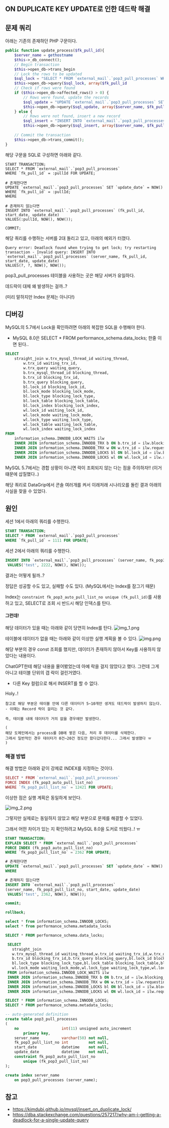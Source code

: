 ## ON DUPLICATE KEY UPDATE로 인한 데드락 해결

## 문제 쿼리

아래는 기존의 존재하던 PHP 구문이다.

```php
public function update_process($fk_pull_id){
    $server_name = gethostname
    $this->_db_connect();
    // Begin transaction
    $this->open_db->trans_begin
    // Lock the rows to be updated
    $sql_lock = "SELECT * FROM `external_mail`.`pop3_pull_processes` WHERE `fk_pull_id` = ? FOR UPDATE";
    $this->open_db->query($sql_lock, array($fk_pull_id
    // Check if rows were found
    if ($this->open_db->affected_rows() > 0) {
        // Rows were found, update the records
        $sql_update = "UPDATE `external_mail`.`pop3_pull_processes` SET `server_name` = ?, `update_date` = NOW() WHERE `fk_pull_id` = ?";
        $this->open_db->query($sql_update, array($server_name, $fk_pull_id));
    } else {
        // Rows were not found, insert a new record
        $sql_insert = "INSERT INTO `external_mail`.`pop3_pull_processes` (server_name, fk_pull_id, start_date, update_date) VALUES(?, ?, NOW(), NOW())";
        $this->open_db->query($sql_insert, array($server_name, $fk_pull_id));
    
    // Commit the transaction
    $this->open_db->trans_commit();
}
```

해당 구문을 SQL로 구성하면 아래와 같다. 
```mysql
START TRANSACTION;
SELECT * FROM `external_mail`.`pop3_pull_processes`
WHERE `fk_pull_id` = :pullId FOR UPDATE;

# 존재한다면
UPDATE `external_mail`.`pop3_pull_processes` SET `update_date` = NOW() WHERE `fk_pull_id` = :pullId;
WHERE

# 존재하지 않는다면
INSERT INTO `external_mail`.`pop3_pull_processes` (fk_pull_id, start_date, update_date)
VALUES(:pullId, NOW(), NOW());

COMMIT;
```

해당 쿼리를 수행하는 서버를 2대 돌리고 있고, 아래의 예외가 터졌다.

```
Query error: Deadlock found when trying to get lock; try restarting transaction - Invalid query: INSERT INTO `external_mail`.`pop3_pull_processes` (server_name, fk_pull_id, start_date, update_date)
VALUES(?, ?, NOW(), NOW());
```

pop3_pull_processes 테이블을 사용하는 곳은 해당 서버가 유일하다.

데드락이 대체 왜 발생하는 걸까..?

(미리 말하지만 Index 문제는 아니다!)

## 디버깅

MySQL의 5.7에서 Lock을 확인하려면 아래의 복잡한 SQL을 수행해야 한다.
- MySQL 8.0은 SELECT * FROM performance_schema.data_locks; 한줄 이면 된다..

```sql
SELECT
    straight_join w.trx_mysql_thread_id waiting_thread,
        w.trx_id waiting_trx_id,
        w.trx_query waiting_query,
        b.trx_mysql_thread_id blocking_thread,
        b.trx_id blocking_trx_id,
        b.trx_query blocking_query,
        bl.lock_id blocking_lock_id,
        bl.lock_mode blocking_lock_mode,
        bl.lock_type blocking_lock_type,
        bl.lock_table blocking_lock_table,
        bl.lock_index blocking_lock_index,
        wl.lock_id waiting_lock_id,
        wl.lock_mode waiting_lock_mode,
        wl.lock_type waiting_lock_type,
        wl.lock_table waiting_lock_table,
        wl.lock_index waiting_lock_index
FROM
    information_schema.INNODB_LOCK_WAITS ilw
    INNER JOIN information_schema.INNODB_TRX b ON b.trx_id = ilw.blocking_trx_id
    INNER JOIN information_schema.INNODB_TRX w ON w.trx_id = ilw.requesting_trx_id
    INNER JOIN information_schema.INNODB_LOCKS bl ON bl.lock_id = ilw.blocking_lock_id
    INNER JOIN information_schema.INNODB_LOCKS wl ON wl.lock_id = ilw.requested_lock_id;
```

MySQL 5.7에서는 경합 상황이 아니면 락이 조회되지 않는 다는 점을 주의하자!! (이거 떄문에 삽질했다..)

해당 쿼리로 DataGrip에서 콘솔 여러개를 켜서 이래저래 시나리오를 돌린 결과 아래의 사실을 찾을 수 있었다.

## 원인

세션 1에서 아래의 쿼리를 수행한다.
```sql
START TRANSACTION;
SELECT * FROM `external_mail`.`pop3_pull_processes`
WHERE `fk_pull_id` = 1111 FOR UPDATE;
```

세션 2에서 아래의 쿼리를 수행한다.
```sql
INSERT INTO `external_mail`.`pop3_pull_processes` (server_name, fk_pop3_pull_list_no, start_date, update_date)
 VALUES('test', 2222, NOW(), NOW());
```

결과는 어떻게 될까..?

정답은 성공할 수도 있고, 실패할 수도 있다. (MySQL에서는 Index를 잠그기 때문)

Index는 `constraint fk_pop3_auto_pull_list_no unique (fk_pull_id)`를 사용하고 있고, SELECT로 조회 시 반드시 해당 인덱스를 탄다.

#### 그런데!

해당 데이터가 있을 때는 아래와 같이 당연히 Index를 탄다.
![img_1.png](img_1.png)

테이블에 데이터가 없을 때는 아래와 같이 이상한 실행 계획을 볼 수 있다.
![img.png](img.png)

해당 부분의 경우 const 조회를 했지만, 데이터가 존재하지 않아서 Key를 사용하지 않았다는 내용이다.

ChatGPT한테 해당 내용을 물어봤었는데 아예 락을 걸지 않았다고 했다. 그런데 그게 아니고 테이블 단위의 갭 락이 걸린거였다.
- 다른 Key 컬럼으로 해서 INSERT를 할 수 없다.

Holy..!

```
참고로 해당 부분은 테이블 안에 다른 데이터가 5~10개만 생겨도 데드락이 발생하지 않는다.
- 이때는 Record 락이 걸리는 것 같다.

즉, 테이블 내에 데이터가 거의 없을 경우에만 발생한다.

(
해당 도메인에서는 process를 DB에 쌓은 다음, 처리 후 데이터를 삭제한다.
그래서 일반적인 경우 데이터가 0건~20건 정도만 왔다갔다한다... 그래서 발생했다 ㅠ
)
```

### 해결 방법

해결 방법은 아래와 같이 강제로 INDEX를 지정하는 것이다.

```php
SELECT * FROM `external_mail`.`pop3_pull_processes`
FORCE INDEX (fk_pop3_auto_pull_list_no)
WHERE `fk_pop3_pull_list_no` = 12421 FOR UPDATE;
```

이상한 점은 실행 계획은 동일하게 보인다.

![img_2.png](img_2.png)

그렇지만 실제로는 동일하지 않았고 해당 부분으로 문제를 해결할 수 있었다.

그래서 어떤 차이가 있는 지 확인하려고 MySQL 8.0을 도커로 띄웠다..! ㅠ

```sql
START TRANSACTION;
EXPLAIN SELECT * FROM `external_mail`.`pop3_pull_processes`
FORCE INDEX (fk_pop3_auto_pull_list_no)
WHERE `fk_pop3_pull_list_no` = 2362 FOR UPDATE;

# 존재한다면
UPDATE `external_mail`.`pop3_pull_processes` SET `update_date` = NOW() WHERE `fk_pop3_pull_list_no` = {}
WHERE

# 존재하지 않는다면
INSERT INTO `external_mail`.`pop3_pull_processes`
(server_name, fk_pop3_pull_list_no, start_date, update_date)
 VALUES('test', 2362, NOW(), NOW());

commit;

rollback;

select * from information_schema.INNODB_LOCKS;
select * from performance_schema.metadata_locks

SELECT * FROM performance_schema.data_locks;

 SELECT
   straight_join
   w.trx_mysql_thread_id waiting_thread,w.trx_id waiting_trx_id,w.trx_query waiting_query,b.trx_mysql_thread_id blocking_thread,
   b.trx_id blocking_trx_id,b.trx_query blocking_query,bl.lock_id blocking_lock_id,bl.lock_mode blocking_lock_mode,
   bl.lock_type blocking_lock_type,bl.lock_table blocking_lock_table,bl.lock_index blocking_lock_index,wl.lock_id waiting_lock_id,
   wl.lock_mode waiting_lock_mode,wl.lock_type waiting_lock_type,wl.lock_table waiting_lock_table,wl.lock_index waiting_lock_index
 FROM information_schema.INNODB_LOCK_WAITS ilw
 INNER JOIN information_schema.INNODB_TRX b ON b.trx_id = ilw.blocking_trx_id
 INNER JOIN information_schema.INNODB_TRX w ON w.trx_id = ilw.requesting_trx_id
 INNER JOIN information_schema.INNODB_LOCKS bl ON bl.lock_id = ilw.blocking_lock_id
 INNER JOIN information_schema.INNODB_LOCKS wl ON wl.lock_id = ilw.requested_lock_id;

SELECT * FROM information_schema.INNODB_LOCKS;
SELECT * FROM performance_schema.metadata_locks;

-- auto-generated definition
create table pop3_pull_processes
(
    no                   int(11) unsigned auto_increment
        primary key,
    server_name          varchar(50) not null,
    fk_pop3_pull_list_no int         not null,
    start_date           datetime    not null,
    update_date          datetime    not null,
    constraint fk_pop3_auto_pull_list_no
        unique (fk_pop3_pull_list_no)
);

create index server_name
    on pop3_pull_processes (server_name);


```


## 참고
- https://kimdubi.github.io/mysql/insert_on_duplicate_lock/
- https://dba.stackexchange.com/questions/257217/why-am-i-getting-a-deadlock-for-a-single-update-query